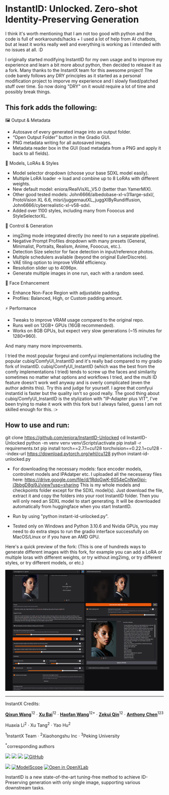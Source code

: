 <h1>InstantID: Unlocked. Zero-shot Identity-Preserving Generation</h1>

I think it's worth mentioning that I am not too good with python and the code is full of workarounds/hacks + I used a lot of help from AI chatbots, but at least it works really well and everything is working as I intended with no issues at all. :D

I originally started modifying InstantID for my own usage and to improve my experience and learn a bit more about python, then decided to release it as a fork. Many thanks to the InstantX team for this awesome project!
The code barely follows any DRY principles as it started as a personal modification project to imporve my experience and I slowly fixed/patched stuff over time. So now doing "DRY" on it would require a lot of time and possibly break things.

## This fork adds the following:

🖼️ Output & Metadata
- Autosave of every generated image into an output folder.
- “Open Output Folder” button in the Gradio GUI.
- PNG metadata writing for all autosaved images.
- Metadata reader box in the GUI (load metadata from a PNG and apply it back to all fields).

🎨 Models, LoRAs & Styles
- Model selector dropdown (choose your base SDXL model easily).
- Multiple LoRA loader → load and combine up to 8 LoRAs with different weights.
- New default model: eniora/RealVisXL_V5.0 (better than YamerMIX).
- Other good tested models: John6666/albedobase-xl-v31large-sdxl/, ProtoVision XL 6.6, misri/juggernautXL_juggXIByRundiffusion, John6666/cyberrealistic-xl-v58-sdxl.
- Added over 1100 styles, including many from Fooocus and StyleSelectorXL.

🧠 Control & Generation
- img2img mode integrated directly (no need to run a separate pipeline).
- Negative Prompt Profiles dropdown with many presets (General, Minimalist, Portraits, Realism, Anime, Fooocus, etc.).
- Detection Size selector for face detection in input/reference photos.
- Multiple schedulers available (beyond the original EulerDiscrete).
- VAE tiling option to improve VRAM efficiency.
- Resolution slider up to 4096px.
- Generate multiple images in one run, each with a random seed.

👤 Face Enhancement
- Enhance Non-Face Region with adjustable padding.
- Profiles: Balanced, High, or Custom padding amount.

⚡ Performance
- Tweaks to improve VRAM usage compared to the original repo.
- Runs well on 12GB+ GPUs (16GB recommended).
- Works on 8GB GPUs, but expect very slow generations (~15 minutes for 1280×960).

And many many more improvements.

I tried the most popular forgeui and comfyui implementations including the popular cubiq/ComfyUI_InstantID and it's really bad compared to my gradio fork of InstantID. cubiq/ComfyUI_InstantID (which was the best from the comfy implementations I tried) tends to screw up the faces and similarity sometimes no matter what options and workflows I tried, and the multi ID feature doesn't work well anyway and is overly complicated (even the author admits this). Try this and judge for yourself. I agree that comfyui instantid is faster but the quality isn't so good really. The good thing about cubiq/ComfyUI_InstantID is the stylization with "IP-Adapter plus VIT", I've been trying to make it work with this fork but I always failed, guess I am not skilled enough for this. :>

## How to use and run:
git clone https://github.com/eniora/InstantID-Unlocked
cd InstantID-Unlocked
python -m venv venv
venv\Scripts\activate
pip install -r requirements.txt
pip install torch==2.7.1+cu128 torchvision==0.22.1+cu128 --index-url https://download.pytorch.org/whl/cu128
python instant-id-unlocked.py

- For downloading the necessary models: face encoder models, controlnet models and IPAdatper etc. I uploaded all the necesseray files here:
https://drive.google.com/file/d/1RdoGwK-6054eCnNw0ipi-j3bbgD8gj9J/view?usp=sharing
This is my whole models and checkpoints folder except for the SDXL model(s).
Just download the file, extract it and copy the folders into your root InstantID folder. Then you will only need an SDXL model to start generating. It will be downloaded automatically from huggingface when you start InstantID.

- Run by using "python instant-id-unlocked.py".
- Tested only on Windows and Python 3.10.6 and Nvidia GPUs, you may need to do extra steps to run the gradio interface successfully on MacOS/Linux or if you have an AMD GPU.

Here's a quick preview of the fork: (This is one of hundreds ways to generate different images with this fork, for example you can add a LoRA or multiple loras with different weights, or try without img2img, or try different styles, or try different models, or etc.)

<img src='Preview/InstantID-Gradio-Unlocked_Preview.png'>


_______________________________________________
InstantX Credits:

[**Qixun Wang**](https://github.com/wangqixun)<sup>12</sup> · [**Xu Bai**](https://huggingface.co/baymin0220)<sup>12</sup> · [**Haofan Wang**](https://haofanwang.github.io/)<sup>12*</sup> · [**Zekui Qin**](https://github.com/ZekuiQin)<sup>12</sup> · [**Anthony Chen**](https://antonioo-c.github.io/)<sup>123</sup>

Huaxia Li<sup>2</sup> · Xu Tang<sup>2</sup> · Yao Hu<sup>2</sup>

<sup>1</sup>InstantX Team · <sup>2</sup>Xiaohongshu Inc · <sup>3</sup>Peking University

<sup>*</sup>corresponding authors

<a href='https://instantid.github.io/'><img src='https://img.shields.io/badge/Project-Page-green'></a>
<a href='https://arxiv.org/abs/2401.07519'><img src='https://img.shields.io/badge/Technique-Report-red'></a>
<a href='https://huggingface.co/papers/2401.07519'><img src='https://img.shields.io/static/v1?label=Paper&message=Huggingface&color=orange'></a> 
[![GitHub](https://img.shields.io/github/stars/InstantID/InstantID?style=social)](https://github.com/InstantID/InstantID)

<a href='https://huggingface.co/spaces/InstantX/InstantID'><img src='https://img.shields.io/badge/%F0%9F%A4%97%20Hugging%20Face-Spaces-blue'></a>
[![ModelScope](https://img.shields.io/badge/ModelScope-Studios-blue)](https://modelscope.cn/studios/instantx/InstantID/summary)
[![Open in OpenXLab](https://cdn-static.openxlab.org.cn/app-center/openxlab_app.svg)](https://openxlab.org.cn/apps/detail/InstantX/InstantID)

InstantID is a new state-of-the-art tuning-free method to achieve ID-Preserving generation with only single image, supporting various downstream tasks.


































